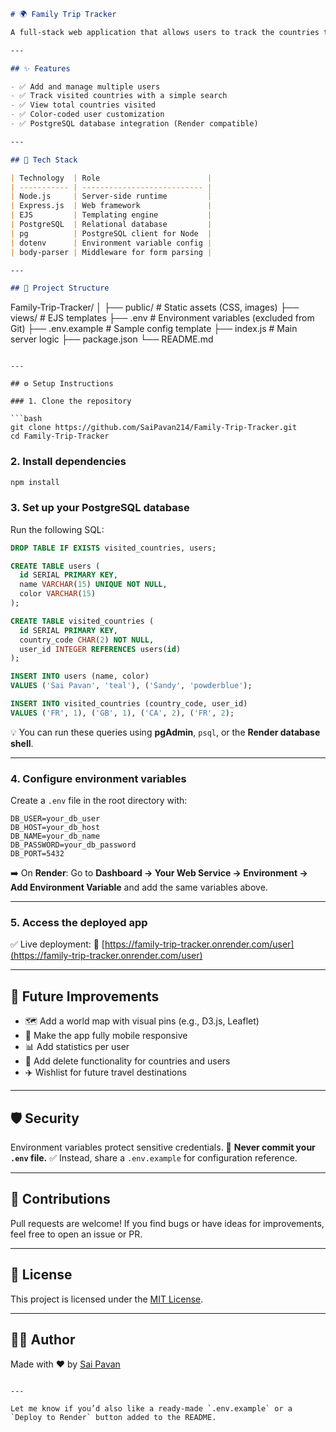 ```markdown
# 🌍 Family Trip Tracker

A full-stack web application that allows users to track the countries they've visited, switch between user profiles, and view progress visually.

---

## ✨ Features

- ✅ Add and manage multiple users
- ✅ Track visited countries with a simple search
- ✅ View total countries visited
- ✅ Color-coded user customization
- ✅ PostgreSQL database integration (Render compatible)

---

## 🚀 Tech Stack

| Technology  | Role                        |
| ----------- | --------------------------- |
| Node.js     | Server-side runtime         |
| Express.js  | Web framework               |
| EJS         | Templating engine           |
| PostgreSQL  | Relational database         |
| pg          | PostgreSQL client for Node  |
| dotenv      | Environment variable config |
| body-parser | Middleware for form parsing |

---

## 📁 Project Structure
```

Family-Trip-Tracker/
│
├── public/ # Static assets (CSS, images)
├── views/ # EJS templates
├── .env # Environment variables (excluded from Git)
├── .env.example # Sample config template
├── index.js # Main server logic
├── package.json
└── README.md

````

---

## ⚙️ Setup Instructions

### 1. Clone the repository

```bash
git clone https://github.com/SaiPavan214/Family-Trip-Tracker.git
cd Family-Trip-Tracker
````

### 2. Install dependencies

```bash
npm install
```

### 3. Set up your PostgreSQL database

Run the following SQL:

```sql
DROP TABLE IF EXISTS visited_countries, users;

CREATE TABLE users (
  id SERIAL PRIMARY KEY,
  name VARCHAR(15) UNIQUE NOT NULL,
  color VARCHAR(15)
);

CREATE TABLE visited_countries (
  id SERIAL PRIMARY KEY,
  country_code CHAR(2) NOT NULL,
  user_id INTEGER REFERENCES users(id)
);

INSERT INTO users (name, color)
VALUES ('Sai Pavan', 'teal'), ('Sandy', 'powderblue');

INSERT INTO visited_countries (country_code, user_id)
VALUES ('FR', 1), ('GB', 1), ('CA', 2), ('FR', 2);
```

💡 You can run these queries using **pgAdmin**, `psql`, or the **Render database shell**.

---

### 4. Configure environment variables

Create a `.env` file in the root directory with:

```
DB_USER=your_db_user
DB_HOST=your_db_host
DB_NAME=your_db_name
DB_PASSWORD=your_db_password
DB_PORT=5432
```

➡️ On **Render**: Go to
**Dashboard → Your Web Service → Environment → Add Environment Variable**
and add the same variables above.

---

### 5. Access the deployed app

✅ Live deployment:
🔗 [https://family-trip-tracker.onrender.com/user](https://family-trip-tracker.onrender.com/user)

---

## 📌 Future Improvements

- 🗺 Add a world map with visual pins (e.g., D3.js, Leaflet)
- 📱 Make the app fully mobile responsive
- 📊 Add statistics per user
- 🧾 Add delete functionality for countries and users
- ✈️ Wishlist for future travel destinations

---

## 🛡 Security

Environment variables protect sensitive credentials.
🚫 **Never commit your `.env` file.**
✅ Instead, share a `.env.example` for configuration reference.

---

## 🤝 Contributions

Pull requests are welcome!
If you find bugs or have ideas for improvements, feel free to open an issue or PR.

---

## 📄 License

This project is licensed under the [MIT License](LICENSE).

---

## 👨‍💻 Author

Made with ❤️ by [Sai Pavan](https://github.com/SaiPavan214)

```

---

Let me know if you’d also like a ready-made `.env.example` or a `Deploy to Render` button added to the README.
```
